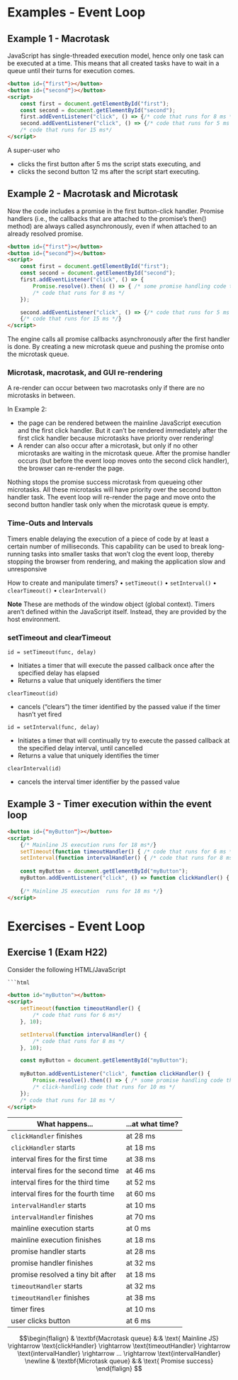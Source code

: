 # Examples - Event Loop

## Example 1 - Macrotask
JavaScript has single-threaded execution model, hence only one task can be executed at a time.
This means that all created tasks have to wait in a queue until their turns for execution comes.

```html
<button id={"first"}></button>
<button id={"second"}></button>
<script>
    const first = document.getElementById("first");
    const second = document.getElementById("second");
    first.addEventListener("click", () => {/* code that runs for 8 ms */});
    second.addEventListener("click", () => {/* code that runs for 5 ms */});
    /* code that runs for 15 ms*/
</script>
```
A super-user who
- clicks the first button after 5 ms the script stats executing, and
- clicks the second button 12 ms after the script start executing.

## Example 2 - Macrotask and Microtask
Now the code includes a promise in the first button-click handler.
Promise handlers (i.e., the callbacks that are attached to the promise’s then() method) are always called
asynchronously, even if when attached to an already resolved promise.

```html
<button id={"first"}></button>
<button id={"second"}></button>
<script>
    const first = document.getElementById("first");
    const second = document.getElementById("second");
    first.addEventListener("click", () => {
        Promise.resolve().then( () => { /* some promise handling code that runs for 4 ms */ })
        /* code that runs for 8 ms */
    });

    second.addEventListener("click", () => {/* code that runs for 5 ms */});
    {/* code that runs for 15 ms */}
</script>
```
The engine calls all promise callbacks asynchronously after the first handler is done. By creating a new microtask
queue and pushing the promise onto the microtask queue.

### Microtask, macrotask, and GUI re-rendering
A re-render can occur between two macrotasks only if there are no microtasks in between.

In Example 2:
- the page can be rendered between the mainline JavaScript execution and the first click handler. But it can’t be
  rendered immediately after the first click handler because microtasks have priority over rendering!
- A render can also occur after a microtask, but only if no other microtasks are waiting in the microtask queue. After
  the promise handler occurs (but before the event loop moves onto the second click handler), the browser can re-render
  the page.

Nothing stops the promise success microtask from queueing other microtasks. All these microtasks will have priority over
the second button handler task. The event loop will re-render the page and move onto the second button handler task only
when the microtask queue is empty.

### Time-Outs and Intervals
Timers enable delaying the execution of a piece of code by at least a certain number of milliseconds. This capability
can be used to break long-running tasks into smaller tasks that won’t clog the event loop, thereby stopping the browser
from rendering, and making the application slow and unresponsive

How to create and manipulate timers?
• `setTimeout()`
• `setInterval()`
• `clearTimeout()`
• `clearInterval()`

**Note**
These are methods of the window object (global context). Timers aren’t defined within the JavaScript itself. Instead,
they are provided by the host environment.

### setTimeout and clearTimeout

`id = setTimeout(func, delay)`
- Initiates a timer that will execute the passed callback once after the specified delay has elapsed
- Returns a value that uniquely identifiers the timer

`clearTimeout(id)`
- cancels (“clears”) the timer identified by the passed value if the timer hasn’t yet fired

`id = setInterval(func, delay)`
- Initiates a timer that will continually try to execute the passed callback at the specified delay interval, until
  cancelled
- Returns a value that uniquely identifies the timer

`clearInterval(id)`
- cancels the interval timer identifier by the passed value

## Example 3 - Timer execution within the event loop
```html
<button id={"myButton"}></button>
<script>
    {/* Mainline JS execution runs for 18 ms*/}
    setTimeout(function timeoutHandler() { /* code that runs for 6 ms */ }, 10); 
    setInterval(function intervalHandler() { /* code that runs for 8 ms */ }, 10); 
    
    const myButton = document.getElementById("myButton");
    myButton.addEventListener("click", () => function clickHandler() { /* code that runs for 10 ms */ });
    
    {/* Mainline JS execution  runs for 18 ms */}
</script>
```

# Exercises - Event Loop

## Exercise 1 (Exam H22)
Consider the following HTML/JavaScript

```html
```html

<button id="myButton"></button>
<script>
    setTimeout(function timeoutHandler() {
        /* code that runs for 6 ms*/
    }, 10);

    setInterval(function intervalHandler() {
        /* code that runs for 8 ms */
    }, 10);

    const myButton = document.getElementById("myButton");
    
    myButton.addEventListener("click", function clickHandler() {
        Promise.resolve().then(() => { /* some promise handling code that runs for 4 ms */ });
        /* click-handling code that runs for 10 ms */
    });
    /* code that runs for 18 ms */ 
</script>
```

| What happens...                    | ...at what time? |
|------------------------------------|------------------|
| `clickHandler` finishes            | at 28 ms         |
| `clickHandler` starts              | at 18 ms         |
| interval fires for the first time  | at 38 ms         |
| interval fires for the second time | at 46 ms         |
| interval fires for the third time  | at 52 ms         |
| interval fires for the fourth time | at 60 ms         |
| `intervalHandler` starts           | at 10 ms         |
| `intervalHandler` finishes         | at 70 ms         |
| mainline execution starts          | at 0 ms          |
| mainline execution finishes        | at 18 ms         |
| promise handler starts             | at 28 ms         |
| promise handler finishes           | at 32 ms         |
| promise resolved a tiny bit after  | at 18 ms         |
| `timeoutHandler` starts            | at 32 ms         |
| `timeoutHandler` finishes          | at 38 ms         |
| timer fires                        | at 10 ms         |
| user clicks button                 | at 6 ms          |

$$\begin{flalign}
& \textbf{Macrotask queue} &:& \text{ Mainline JS} \rightarrow  \text{clickHandler} \rightarrow \text{timeoutHandler} 
\rightarrow \text{intervalHandler} \rightarrow ... \rightarrow \text{intervalHandler}
\newline
& \textbf{Microtask queue} &:& \text{ Promise success}
\end{flalign} $$